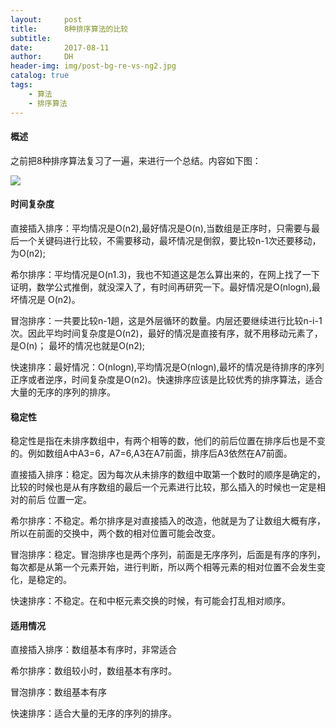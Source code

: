 ```yaml
---
layout:     post
title:      8种排序算法的比较
subtitle:   
date:       2017-08-11
author:     DH
header-img: img/post-bg-re-vs-ng2.jpg  
catalog: true
tags:
    - 算法
    - 排序算法
---
```



#### 概述

之前把8种排序算法复习了一遍，来进行一个总结。内容如下图：

![](https://ws2.sinaimg.cn/large/006tNc79gy1fig33mnzgrj310f0ffk30.jpg)


#### 时间复杂度

直接插入排序：平均情况是O(n2),最好情况是O(n),当数组是正序时，只需要与最后一个关键码进行比较，不需要移动，最坏情况是倒叙，要比较n-1次还要移动，为O(n2);

希尔排序：平均情况是O(n1.3)，我也不知道这是怎么算出来的，在网上找了一下证明，数学公式推倒，就没深入了，有时间再研究一下。最好情况是O(nlogn),最坏情况是
O(n2)。

冒泡排序：一共要比较n-1趟，这是外层循环的数量。内层还要继续进行比较n-i-1次。因此平均时间复杂度是O(n2)，最好的情况是直接有序，就不用移动元素了，是O(n)；
最坏的情况也就是O(n2);

快速排序：最好情况：O(nlogn),平均情况是O(nlogn),最坏的情况是待排序的序列正序或者逆序，时间复杂度是O(n2)。快速排序应该是比较优秀的排序算法，适合大量的无序的序列的排序。

#### 稳定性

稳定性是指在未排序数组中，有两个相等的数，他们的前后位置在排序后也是不变的。例如数组A中A3=6，A7=6,A3在A7前面，排序后A3依然在A7前面。

直接插入排序：稳定。因为每次从未排序的数组中取第一个数时的顺序是确定的，比较的时候也是从有序数组的最后一个元素进行比较，那么插入的时候也一定是相对的前后
位置一定。

希尔排序：不稳定。希尔排序是对直接插入的改造，他就是为了让数组大概有序，所以在前面的交换中，两个数的相对位置可能会改变。

冒泡排序：稳定。冒泡排序也是两个序列，前面是无序序列，后面是有序的序列，每次都是从第一个元素开始，进行判断，所以两个相等元素的相对位置不会发生变化，是稳定的。

快速排序：不稳定。在和中枢元素交换的时候，有可能会打乱相对顺序。

#### 适用情况

直接插入排序：数组基本有序时，非常适合

希尔排序：数组较小时，数组基本有序时。

冒泡排序：数组基本有序

快速排序：适合大量的无序的序列的排序。


